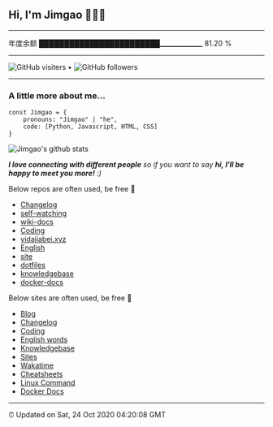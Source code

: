 
<h2>Hi, I'm Jimgao 👋👨‍💻</h2>

---

年度余额    ████████████████████████▁▁▁▁▁▁   81.20 %

---

![GitHub visiters](https://komarev.com/ghpvc/?username=tianheg) &bull; ![GitHub followers](https://img.shields.io/github/followers/tianheg?label=Follow&style=social)

---

### A little more about me...

    const Jimgao = {
        pronouns: "Jimgao" | "he",
        code: [Python, Javascript, HTML, CSS]
    }


![Jimgao's github stats](https://github-readme-stats-yidajiabei.vercel.app/api?username=tianheg&show_icons=true)

<em><b>I love connecting with different people</b> so if you want to say <b>hi, I'll be happy to meet you more!</b> :)</em>

Below repos are often used, be free 🤪

- [Changelog](https://github.com/Gaotianhe/Changelog)
- [self-watching](https://github.com/Gaotianhe/self-watching)
- [wiki-docs](https://github.com/Gaotianhe/wiki-docs)
- [Coding](https://github.com/Gaotianhe/coding)
- [yidajiabei.xyz](https://github.com/yidajiabei/yidajiabei.xyz)
- [English](https://github.com/Gaotianhe/English)
- [site](https://github.com/Gaotianhe/site)
- [dotfiles](https://github.com/Gaotianhe/dotfiles)
- [knowledgebase](https://github.com/Gaotianhe/knowledgebase)
- [docker-docs](https://github.com/Gaotianhe/docker-docs)

Below sites are often used, be free 🤪

- [Blog](https://www.yidajiabei.xyz)
- [Changelog](https://gaotianhe.github.io/Changelog)
- [Coding](https://gaotianhe.github.io/coding)
- [English words](https://gaotianhe.github.io/English)
- [Knowledgebase](https://gaotianhe.github.io/knowledgebase)
- [Sites](https://gaotianhe.github.io/site)
- [Wakatime](https://wakatime.com/dashboard)
- [Cheatsheets](https://gaotianhe.github.io/cheatsheets)
- [Linux Command](https://gaotianhe.github.io/linux-command)
- [Docker Docs](https://gaotianhe.github.io/docker-docs)

---

⏰ Updated on Sat, 24 Oct 2020 04:20:08 GMT
